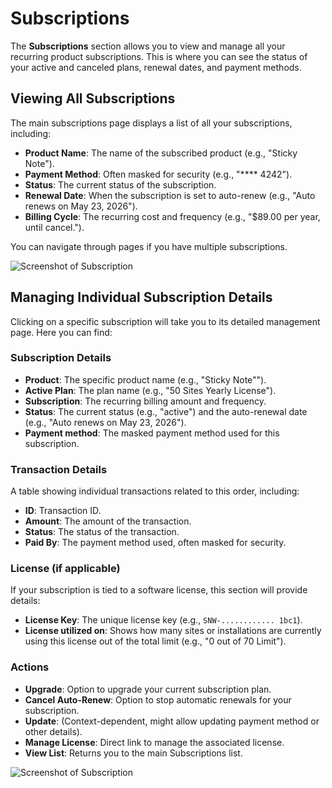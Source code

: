 # Subscriptions

The **Subscriptions** section allows you to view and manage all your recurring product subscriptions. This is where you can see the status of your active and canceled plans, renewal dates, and payment methods.

## Viewing All Subscriptions

The main subscriptions page displays a list of all your subscriptions, including:

* **Product Name**: The name of the subscribed product (e.g., "Sticky Note").
* **Payment Method**: Often masked for security (e.g., "**** 4242").
* **Status**: The current status of the subscription.
* **Renewal Date**: When the subscription is set to auto-renew (e.g., "Auto renews on May 23, 2026").
* **Billing Cycle**: The recurring cost and frequency (e.g., "$89.00 per year, until cancel.").

You can navigate through pages if you have multiple subscriptions.

![Screenshot of Subscription](/images/customer-dashboard/subscriptions/subscriptions-1.png)


## Managing Individual Subscription Details

Clicking on a specific subscription will take you to its detailed management page. Here you can find:

### Subscription Details
* **Product**: The specific product name (e.g., "Sticky Note"").
* **Active Plan**: The plan name (e.g., "50 Sites Yearly License").
* **Subscription**: The recurring billing amount and frequency.
* **Status**: The current status (e.g., "active") and the auto-renewal date (e.g., "Auto renews on May 23, 2026").
* **Payment method**: The masked payment method used for this subscription.

### Transaction Details 

A table showing individual transactions related to this order, including:

* **ID**: Transaction ID.
* **Amount**: The amount of the transaction.
* **Status**: The status of the transaction.
* **Paid By**: The payment method used, often masked for security.

### License (if applicable)
If your subscription is tied to a software license, this section will provide details:
* **License Key**: The unique license key (e.g., `SNW-............ 1bc1`).
* **License utilized on**: Shows how many sites or installations are currently using this license out of the total limit (e.g., "0 out of 70 Limit").

### Actions
* **Upgrade**: Option to upgrade your current subscription plan.
* **Cancel Auto-Renew**: Option to stop automatic renewals for your subscription.
* **Update**: (Context-dependent, might allow updating payment method or other details).
* **Manage License**: Direct link to manage the associated license.
* **View List**: Returns you to the main Subscriptions list.

![Screenshot of Subscription](/images/customer-dashboard/subscriptions/subscriptions-2.png)
